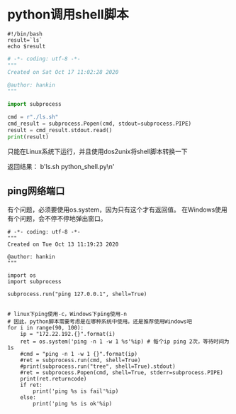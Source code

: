 # python调用shell脚本

```shell
#!/bin/bash
result=`ls`
echo $result
```

```python
# -*- coding: utf-8 -*-
"""
Created on Sat Oct 17 11:02:28 2020

@author: hankin
"""

import subprocess

cmd = r"./ls.sh"
cmd_result = subprocess.Popen(cmd, stdout=subprocess.PIPE)
result = cmd_result.stdout.read()
print(result)
```


只能在Linux系统下运行，并且使用dos2unix将shell脚本转换一下

返回结果：
b'ls.sh python_shell.py\n'

## ping网络端口
有个问题，必须要使用os.system，因为只有这个才有返回值。
在Windows使用有个问题，会不停不停地弹出窗口。

```
# -*- coding: utf-8 -*-
"""
Created on Tue Oct 13 11:19:23 2020

@author: hankin
"""

import os
import subprocess

subprocess.run("ping 127.0.0.1", shell=True)


# linux下ping使用-c，Windows下ping使用-n
# 因此，python脚本需要考虑是在哪种系统中使用。还是推荐使用Windows吧
for i in range(90, 100):
    ip = "172.22.192.{}".format(i)
    ret = os.system('ping -n 1 -w 1 %s'%ip) # 每个ip ping 2次，等待时间为1s
    #cmd = "ping -n 1 -w 1 {}".format(ip)
    #ret = subprocess.run(cmd, shell=True)
    #print(subprocess.run("tree", shell=True).stdout)
    #ret = subprocess.Popen(cmd, shell=True, stderr=subprocess.PIPE)
    print(ret.returncode)
    if ret:
        print('ping %s is fail'%ip)
    else:
        print('ping %s is ok'%ip)
```



